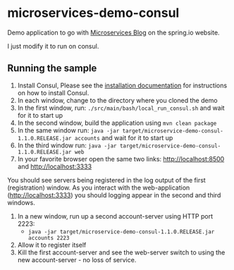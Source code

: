 # microservices-demo-consul

Demo application to go with [Microservices Blog](https://spring.io/blog/2015/07/14/microservices-with-spring) on the spring.io website.

I just modify it to run on consul.

## Running the sample

 1. Install Consul, Please see the [installation documentation](https://www.consul.io/intro/getting-started/install.html) for instructions on how to install Consul.
 1. In each window, change to the directory where you cloned the demo
 1. In the first window, run: `./src/main/bash/local_run_consul.sh` and wait for it to start up
 1. In the second window, build the application using `mvn clean package`
 1. In the same window run: `java -jar target/microservice-demo-consul-1.1.0.RELEASE.jar accounts` and wait for it to start up
 1. In the third window run: `java -jar target/microservice-demo-consul-1.1.0.RELEASE.jar web`
 1. In your favorite browser open the same two links: [http://localhost:8500](http://localhost:8500) and [http://localhost:3333](http://localhost:3333)

You should see servers being registered in the log output of the first (registration) window.
As you interact with the web-application ([http://localhost:3333](http://localhost:3333)) you should logging appear
in the second and third windows.

 1. In a new window, run up a second account-server using HTTP port 2223:
     * `java -jar target/microservice-demo-consul-1.1.0.RELEASE.jar accounts 2223`
 1. Allow it to register itself
 1. Kill the first account-server and see the web-server switch to using the new account-server - no loss of service.

